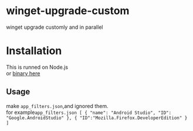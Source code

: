 # winget-upgrade-custom  
winget upgrade customly and in parallel

# Installation  
This is runned on Node.js  
or [binary here](https://github.com/yy-tromb/winget-upgrade-custom/releases/tag/untagged-bfa9c874793dc21ad98c)

## Usage  
make `app_filters.json`,and ignored them.  
for example`app_filters.json
[
    {
        "name": "Android Studio",
        "ID": "Google.AndroidStudio"
    },
    {
        "ID":"Mozilla.Firefox.DeveloperEdition"
    }
]
`
